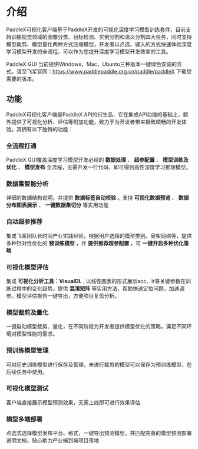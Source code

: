 # 介绍

PaddleX可视化客户端基于PaddleX开发的可视化深度学习模型训练套件，目前支持训练视觉领域的图像分类、目标检测、实例分割和语义分割四大任务，同时支持模型裁剪、模型量化两种方式压缩模型。开发者以点选、键入的方式快速体验深度学习模型开发的全流程。可以作为您提升深度学习模型开发效率的工具。

PaddleX GUI 当前提供Windows，Mac，Ubuntu三种版本一键绿色安装的方式。请至飞桨官网：https://www.paddlepaddle.org.cn/paddle/paddleX 下载您需要的版本。

## 功能
PaddleX可视化客户端是PaddleX API的衍生品，它在集成API功能的基础上，额外提供了可视化分析、评估等附加功能，致力于为开发者带来极致顺畅的开发体验。其拥有以下独特的功能：

### 全流程打通

PaddleX GUI覆盖深度学习模型开发必经的 **数据处理** 、 **超参配置** 、 **模型训练及优化** 、 **模型发布** 全流程，无需开发一行代码，即可得到高性深度学习推理模型。

### 数据集智能分析

详细的数据结构说明，并提供 **数据标签自动校验** 。支持 **可视化数据预览** 、 **数据分布图表展示** 、 **一键数据集切分** 等实用功能

### 自动超参推荐

集成飞桨团队长时间产业实践经验，根据用户选择的模型类别、骨架网络等，提供多种针对性优化的 **预训练模型** ，并 **提供推荐超参配置** ，可 **一键开启多种优化策略**

### 可视化模型评估

集成 **可视化分析工具：VisualDL** , 以线性图表的形式展示acc、lr等关键参数在训练过程中的变化趋势。提供 **混淆矩阵** 等实用方法，帮助快速定位问题，加速调参。模型评估报告一键导出，方便项目复盘分析。

### 模型裁剪及量化

一键启动模型裁剪、量化，在不同阶段为开发者提供模型优化的策略，满足不同环境对模型性能的需求。

### 预训练模型管理

可对历史训练模型进行保存及管理，未进行裁剪的模型可以保存为预训练模型，在后续任务中使用。

### 可视化模型测试

客户端直接展示模型预测效果，无需上线即可进行效果评估

### 模型多端部署

点选式选择模型发布平台、格式，一键导出预测模型，并匹配完善的模型预测部署说明文档，贴心助力产业端到端项目落地

